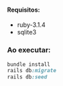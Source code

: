 
#### Requisitos:

- ruby-3.1.4
- sqlite3

### Ao executar:

```ruby
bundle install
rails db:migrate
rails db:seed
```
